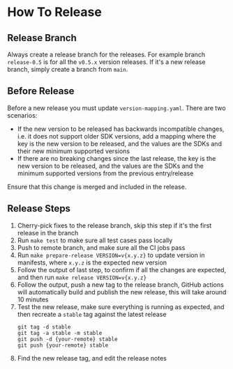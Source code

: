 # How To Release

## Release Branch

Always create a release branch for the releases. For example branch `release-0.5` is for all the `v0.5.x` version releases. If it's a new release branch, simply create a branch from `main`.

## Before Release 

 
Before a new release you must update `version-mapping.yaml`. There are two scenarios:
- If the new version to be released has backwards incompatible changes, 
i.e. it does not support older SDK versions, add a mapping where the key is the new version to be released,
and the values are the SDKs and their new minimum supported versions 
- If there are no breaking changes since the last release, the key is the new version to be released, and
the values are the SDKs and the minimum supported versions from the previous entry/release 

Ensure that this change is merged and included in the release.

## Release Steps

1. Cherry-pick fixes to the release branch, skip this step if it's the first release in the branch
1. Run `make test` to make sure all test cases pass locally
1. Push to remote branch, and make sure all the CI jobs pass
1. Run `make prepare-release VERSION=v{x.y.z}` to update version in manifests, where `x.y.z` is the expected new version
1. Follow the output of last step, to confirm if all the changes are expected, and then run `make release VERSION=v{x.y.z}`
1. Follow the output, push a new tag to the release branch, GitHub actions will automatically build and publish the new release, this will take around 10 minutes
1. Test the new release, make sure everything is running as expected, and then recreate a `stable` tag against the latest release
   ```shell
   git tag -d stable
   git tag -a stable -m stable
   git push -d {your-remote} stable
   git push {your-remote} stable
   ```
1. Find the new release tag, and edit the release notes
